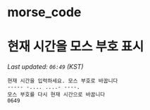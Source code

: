 # morse_code
# 현재 시간을 모스 부호 표시
<!-- MORSE_TIME_START -->
_Last updated: `06:49` (KST)_

```
현재 시간을 입력하세요. 모스 부호로 바꿉니다
----- -.... ....- ----.
모스 부호를 다시 현재 시간으로 바꿉니다
0649
```
<!-- MORSE_TIME_END -->
